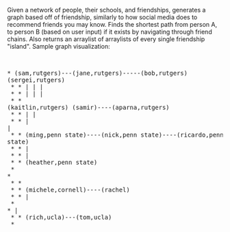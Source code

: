 Given a network of people, their schools, and friendships, generates a graph based off of friendship, similarly to how social media does to recommend friends you may know. Finds the shortest path from person A, to person B (based on user input) if it exists by navigating through friend chains. Also returns an arraylist of arraylists of every single friendship "island".
Sample graph visualization:<br /><pre>	
	 *         (sam,rutgers)---(jane,rutgers)-----(bob,rutgers)   (sergei,rutgers)<br />
	 * 	 *                           |                 |             |<br />
	 *   	 *                           |                 |             |<br />
	 * 	 *                      (kaitlin,rutgers)   (samir)----(aparna,rutgers)<br />
	 * 	 *                           |                            |<br />
	 * 	 *                           |                            |<br />
	 * 	 *   (ming,penn state)----(nick,penn state)----(ricardo,penn state)<br />
	 * 	 *                           |<br />
	 * 	 *                           |<br />
	 * 	 *                      (heather,penn state)<br />
	 * 	 *<br />
	 * 	 *<br />
	 * 	 *                    (michele,cornell)----(rachel)<br />
	 * 	 *                           |<br />
	 * 	 *                           |<br />
	 * 	 *      (rich,ucla)---(tom,ucla)<br />
	 * 	 
